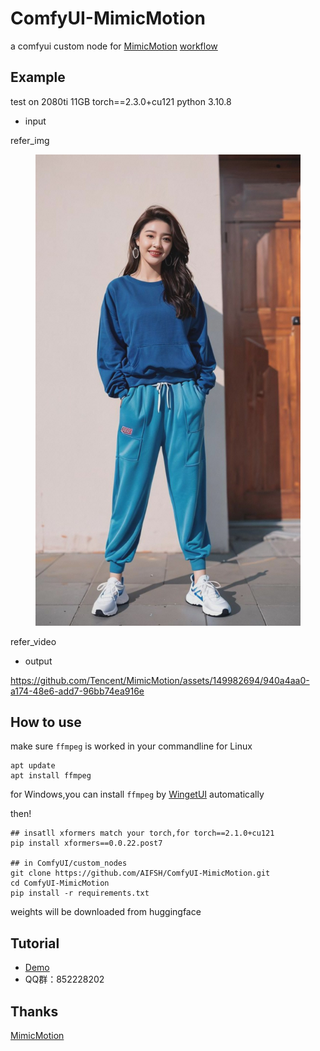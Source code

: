# ComfyUI-MimicMotion
a comfyui custom node for [MimicMotion](https://github.com/Tencent/MimicMotion)
[workflow](./doc/mimicmotion_workflow.json)

## Example
test on 2080ti 11GB torch==2.3.0+cu121 python 3.10.8
- input

refer_img
<div>
  <figure>
  <img src="./doc/demo1.jpg" width="600px"/>
  <figure>
</div>

refer_video

- output

https://github.com/Tencent/MimicMotion/assets/149982694/940a4aa0-a174-48e6-add7-96bb74ea916e

## How to use
make sure `ffmpeg` is worked in your commandline
for Linux
```
apt update
apt install ffmpeg
```
for Windows,you can install `ffmpeg` by [WingetUI](https://github.com/marticliment/WingetUI) automatically

then!
```
## insatll xformers match your torch,for torch==2.1.0+cu121
pip install xformers==0.0.22.post7

## in ComfyUI/custom_nodes
git clone https://github.com/AIFSH/ComfyUI-MimicMotion.git
cd ComfyUI-MimicMotion
pip install -r requirements.txt
```
weights will be downloaded from huggingface

## Tutorial
- [Demo](https://www.bilibili.com/video/BV1Br421L7rX)
- QQ群：852228202

## Thanks

[MimicMotion](https://github.com/Tencent/MimicMotion)
